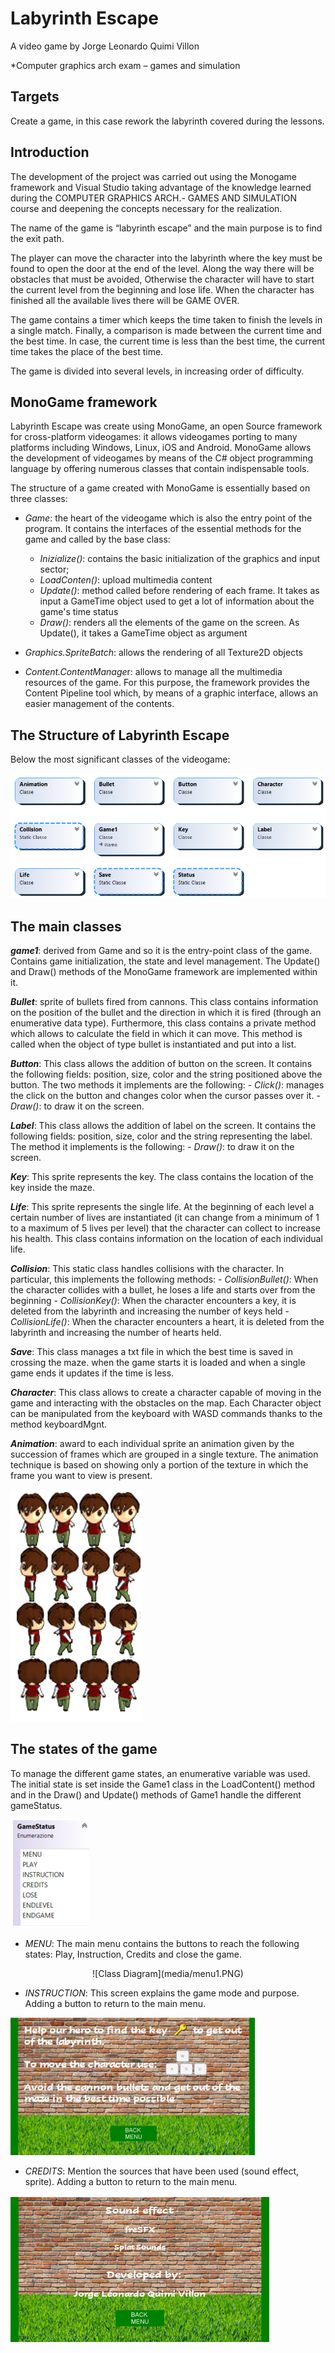 <b><h1>Labyrinth Escape</h1></b>

A video game by Jorge Leonardo Quimi Villon

*Computer graphics arch exam – games and simulation

<b><h2>Targets</h2></b>

Create a game, in this case rework the labyrinth covered during the lessons. 

<b><h2>Introduction</h2></b>

The development of the project was carried out using the Monogame framework and Visual Studio taking advantage of the knowledge learned during the COMPUTER GRAPHICS ARCH.- GAMES AND SIMULATION course and deepening the concepts necessary for the realization.

The name of the game is “labyrinth escape” and the main purpose is to find the exit path.

The player can move the character into the labyrinth where the key must be found to open the door at the end of the level. Along the way there will be obstacles that must be avoided, Otherwise the character will have to start the current level from the beginning and lose life. When the character has finished all the available lives there will be GAME OVER.

The game contains a timer which keeps the time taken to finish the levels in a single match. Finally, a comparison is made between the current time and the best time. In case, the current time is less than the best time, the current time takes the place of the best time.

The game is divided into several levels, in increasing order of difficulty.

<b><h2>MonoGame framework</b></h2>

Labyrinth Escape was create using MonoGame, an open Source framework for cross-platform videogames: it allows videogames porting to many platforms including Windows, Linux, iOS and Android. MonoGame allows the development of videogames by means of the C# object programming language by offering numerous classes that contain indispensable tools.

The structure of a game created with MonoGame is essentially based on three classes:

-   *Game*: the heart of the videogame which is also the entry point of the program. It contains the interfaces of the essential methods for the game and called by the base class:

    -   *Inizialize()*: contains the basic initialization of the graphics and input sector;
    -   *LoadConten()*: upload multimedia content 
    -   *Update()*: method called before rendering of each frame. It takes as input a GameTime object used to get a lot of information about the game's time status
    -   *Draw()*: renders all the elements of the game on the screen. As Update(), it takes a GameTime object as argument
-   *Graphics.SpriteBatch*: allows the rendering of all Texture2D objects 
-   *Content.ContentManage*r: allows to manage all the multimedia resources of the game. For this purpose, the framework provides the Content Pipeline tool which, by means of a graphic interface, allows an easier management of the contents.

<b><h2>The Structure of Labyrinth Escape</b></h2>

Below the most significant classes of the videogame:

![Class Diagram](media/ClassDiagram1.png)

<b><h2>The main classes</b></h2>

***game1***: derived from Game and so it is the entry-point class of the game. Contains game initialization, the state and level management. The Update() and Draw() methods of the MonoGame framework are implemented within it.

***Bullet***: sprite of bullets fired from cannons. This class contains information on the position of the bullet and the direction in which it is fired (through an enumerative data type). Furthermore, this class contains a private method which allows to calculate the field in which it can move. This method is called when the object of type bullet is instantiated and put into a list.

***Button***: This class allows the addition of button on the screen. It contains the following fields: position, size, color and the string positioned above the button. The two methods it implements are the following:
	-	*Click()*: manages the click on the button and changes color when the cursor passes over it.
	-	*Draw()*: to draw it on the screen.

***Label***: This class allows the addition of label on the screen. It contains the following fields: position, size, color and the string representing the label. The method it implements is the following: 
	-	*Draw()*: to draw it on the screen.
	
***Key***: This sprite represents the key. The class contains the location of the key inside the maze.

***Life***: This sprite represents the single life. At the beginning of each level a certain number of lives are instantiated (it can change from a minimum of 1 to a maximum of 5 lives per level) that the character can collect to increase his health. This class contains information on the location of each individual life.

***Collision***: This static class handles collisions with the character. In particular, this implements the following methods: 
	-	*CollisionBullet()*: When the character collides with a bullet, he loses a life and starts over from the beginning
	-	*CollisionKey()*: When the character encounters a key, it is deleted from the labyrinth and increasing the number of keys held
	-	*CollisionLife()*: When the character encounters a heart, it is deleted from the labyrinth and increasing the number of hearts held.

***Save***: This class manages a txt file in which the best time is saved in crossing the maze. when the game starts it is loaded and when a single game ends it updates if the time is less.

***Character***: This class allows to create a character capable of moving in the game and interacting with the obstacles on the map. Each Character object can be manipulated from the keyboard with WASD commands thanks to the method keyboardMgnt.

***Animation***: award to each individual sprite an animation given by the succession of frames which are grouped in a single texture. The animation technique is based on showing only a portion of the texture in which the frame you want to view is present.

![Class Diagram](media/character.PNG)

<b><h2>The states of the game</b></h2>

To manage the different game states, an enumerative variable was used. The initial state is set inside the Game1 class in the LoadContent() method and in the Draw() and Update() methods of Game1 handle the different gameStatus.

![Class Diagram](media/gameStatus.PNG)

- *MENU*: The main menu contains the buttons to reach the following states: Play, Instruction, Credits and close the game.

<p align="center">
![Class Diagram](media/menu1.PNG)
</p>

- *INSTRUCTION*: This screen explains the game mode and purpose. Adding a button to return to the main menu.

![Class Diagram](media/menu2.PNG)

- *CREDITS*: Mention the sources that have been used (sound effect, sprite). Adding a button to return to the main menu.

![Class Diagram](media/menu3.PNG)